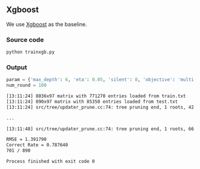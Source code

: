 ## Xgboost

We use [Xgboost](https://xgboost.readthedocs.io/en/latest/get_started/) as the baseline.

### Source code

```bash
python trainxgb.py
```

### Output

```python
param = {'max_depth': 6, 'eta': 0.05, 'silent': 0, 'objective': 'multi:softmax', 'nthread': 4, 'num_class': 7}
num_round = 100
```

```bash
[13:11:24] 8036x97 matrix with 771270 entries loaded from train.txt
[13:11:24] 890x97 matrix with 85350 entries loaded from test.txt
[13:11:24] src/tree/updater_prune.cc:74: tree pruning end, 1 roots, 42 extra nodes, 0 pruned nodes, max_depth=6

...

[13:11:48] src/tree/updater_prune.cc:74: tree pruning end, 1 roots, 66 extra nodes, 0 pruned nodes, max_depth=6

RMSE = 1.391790 
Correct Rate = 0.787640
701 / 890

Process finished with exit code 0
```
